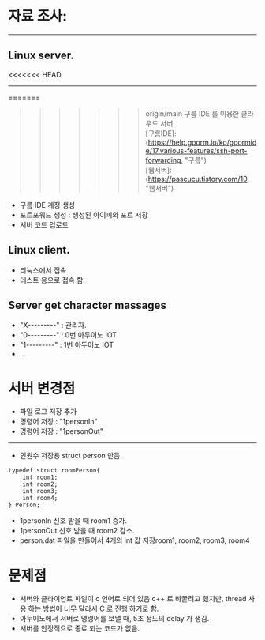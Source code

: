 # 자료 조사:
- - -
## Linux server.
<<<<<<< HEAD
- - - 
=======
>>>>>>> origin/main
구름 IDE 를 이용한 클라우드 서버   
[구름IDE]:(https://help.goorm.io/ko/goormide/17.various-features/ssh-port-forwarding, "구름")   
[웹서버]:(https://pascucu.tistory.com/10, "웹서버")   

* 구름 IDE 계정 생성
* 포트포워드 생성 : 생성된 아이피와 포트 저장
* 서버 코드 업로드 

## Linux client.
* 리눅스에서 접속
* 테스트 용으로 접속 함.




## Server get character massages   
* "X---------" : 관리자.   
* "0---------" : 0번 아두이노 IOT   
* "1---------" : 1번 아두이노 IOT
* ...


# 서버 변경점
* 파일 로그 저장 추가
* 명령어 저장 : "1personIn"
* 명령어 저장 : "1personOut"
- - - 
* 인원수 저장용 struct person 만듬.
```
typedef struct roomPerson{   
	int room1;   
	int room2;   
	int room3;   
	int room4;   
} Person;   
```

* 1personIn 신호 받을 때 room1 증가.
* 1personOut 신호 받을 때 room2 감소.
* person.dat 파일을 만들어서 4개의 int 값 저장room1, room2, room3, room4

# 문제점 
* 서버와 클라이언트 파일이 c 언어로 되어 있음 c++ 로 바꿀려고 했지만, thread 사용 하는 방법이 너무 달라서 C 로 진행 하기로 함.
* 아두이노에서 서버로 명령어를 보낼 때, 5초 정도의 delay 가 생김. 
* 서버를 안정적으로 종료 되는 코드가 없음.
